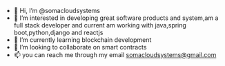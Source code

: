 - 👋 Hi, I’m @somacloudsystems
- 👀 I’m interested in developing great software products and system,am a full stack developer and current am working with java,spring boot,python,django and reactjs
- 🌱 I’m currently learning blockchain development
- 💞️ I’m looking to collaborate on smart contracts 
- 📫 you can reach me through my email somacloudsystems@gmail.com

